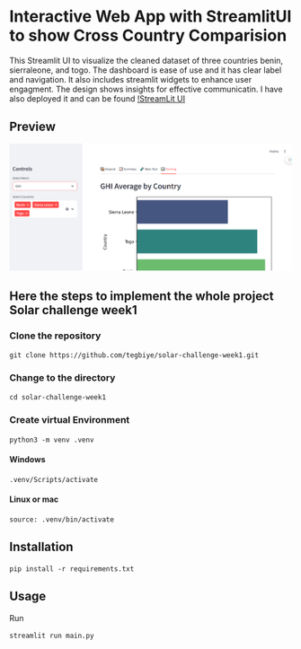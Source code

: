 # Interactive Web App with StreamlitUI to show Cross Country Comparision
This Streamlit UI to visualize the cleaned dataset of three countries benin, sierraleone, and togo. 
The dashboard is ease of use and it has clear label and navigation.
It also includes streamlit widgets to enhance user engagment.
The design shows insights for effective communicatin.
I have also deployed it and can be found [!StreamLit UI](https://tegbiye-solar-challenge-week1-appmain-dashboard-dev-swy6bo.streamlit.app/)

## Preview
![Streamlit UI |635x380](images/Preview.gif)

## Here the steps to implement the whole project Solar challenge week1
### Clone the repository
  ```console
  git clone https://github.com/tegbiye/solar-challenge-week1.git
  ```
### Change to the directory
  ```console
  cd solar-challenge-week1
  ```
### Create virtual Environment
  ```console
  python3 -m venv .venv
  ```
#### Windows
  ```console
  .venv/Scripts/activate
  ```
#### Linux or mac
  ```console
  source: .venv/bin/activate
  ```
  
## Installation
  ```Console
  pip install -r requirements.txt
  ```
## Usage
Run
```console
streamlit run main.py
```